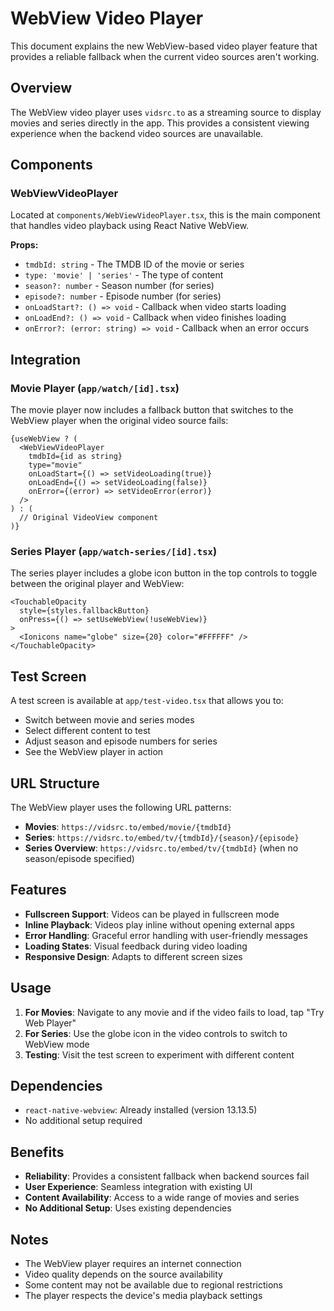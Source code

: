 # WebView Video Player

This document explains the new WebView-based video player feature that provides a reliable fallback when the current video sources aren't working.

## Overview

The WebView video player uses `vidsrc.to` as a streaming source to display movies and series directly in the app. This provides a consistent viewing experience when the backend video sources are unavailable.

## Components

### WebViewVideoPlayer

Located at `components/WebViewVideoPlayer.tsx`, this is the main component that handles video playback using React Native WebView.

**Props:**
- `tmdbId: string` - The TMDB ID of the movie or series
- `type: 'movie' | 'series'` - The type of content
- `season?: number` - Season number (for series)
- `episode?: number` - Episode number (for series)
- `onLoadStart?: () => void` - Callback when video starts loading
- `onLoadEnd?: () => void` - Callback when video finishes loading
- `onError?: (error: string) => void` - Callback when an error occurs

## Integration

### Movie Player (`app/watch/[id].tsx`)

The movie player now includes a fallback button that switches to the WebView player when the original video source fails:

```tsx
{useWebView ? (
  <WebViewVideoPlayer
    tmdbId={id as string}
    type="movie"
    onLoadStart={() => setVideoLoading(true)}
    onLoadEnd={() => setVideoLoading(false)}
    onError={(error) => setVideoError(error)}
  />
) : (
  // Original VideoView component
)}
```

### Series Player (`app/watch-series/[id].tsx`)

The series player includes a globe icon button in the top controls to toggle between the original player and WebView:

```tsx
<TouchableOpacity 
  style={styles.fallbackButton}
  onPress={() => setUseWebView(!useWebView)}
>
  <Ionicons name="globe" size={20} color="#FFFFFF" />
</TouchableOpacity>
```

## Test Screen

A test screen is available at `app/test-video.tsx` that allows you to:

- Switch between movie and series modes
- Select different content to test
- Adjust season and episode numbers for series
- See the WebView player in action

## URL Structure

The WebView player uses the following URL patterns:

- **Movies**: `https://vidsrc.to/embed/movie/{tmdbId}`
- **Series**: `https://vidsrc.to/embed/tv/{tmdbId}/{season}/{episode}`
- **Series Overview**: `https://vidsrc.to/embed/tv/{tmdbId}` (when no season/episode specified)

## Features

- **Fullscreen Support**: Videos can be played in fullscreen mode
- **Inline Playback**: Videos play inline without opening external apps
- **Error Handling**: Graceful error handling with user-friendly messages
- **Loading States**: Visual feedback during video loading
- **Responsive Design**: Adapts to different screen sizes

## Usage

1. **For Movies**: Navigate to any movie and if the video fails to load, tap "Try Web Player"
2. **For Series**: Use the globe icon in the video controls to switch to WebView mode
3. **Testing**: Visit the test screen to experiment with different content

## Dependencies

- `react-native-webview`: Already installed (version 13.13.5)
- No additional setup required

## Benefits

- **Reliability**: Provides a consistent fallback when backend sources fail
- **User Experience**: Seamless integration with existing UI
- **Content Availability**: Access to a wide range of movies and series
- **No Additional Setup**: Uses existing dependencies

## Notes

- The WebView player requires an internet connection
- Video quality depends on the source availability
- Some content may not be available due to regional restrictions
- The player respects the device's media playback settings 